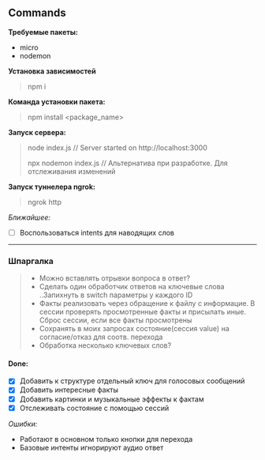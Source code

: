 ## Commands

**Требуемые пакеты:**
- micro
- nodemon

**Установка зависимостей**
> npm i

**Команда установки пакета:**
> npm install <package_name>


**Запуск сервера:**
> node index.js			// Server started on http://localhost:3000
>
> npx nodemon index.js	// Альтернатива при разработке. Для отслеживания изменений

**Запуск туннелера ngrok:**
> ngrok http <port>


*Ближайшее:*
- [ ] Воспользоваться intents для наводящих слов

***

### Шпаргалка

> - Можно вставлять отрывки вопроса в ответ? 
> - Сделать один обработчик ответов на ключевые слова ..Запихнуть в switch параметры у каждого ID
> - Факты реализовать через обращение к файлу с информацие. В сессии проверять просмотренные факты
> и присылать иные. Сброс сессии, если все факты просмотрены
> - Сохранять в моих запросах состояние(сессия value) на согласие/отказ для соотв. перехода
> - Обработка несколько ключевых слов?

#### Done:
- [X] Добавить к структуре отдельный ключ для голосовых сообщений
- [X] Добавить интересные факты
- [X] Добавить картинки и музыкальные эффекты к фактам
- [X] Отслеживать состояние с помощью сессий

*Ошибки:*
- Работают в основном только кнопки для перехода
- Базовые интенты игнорируют аудио ответ
